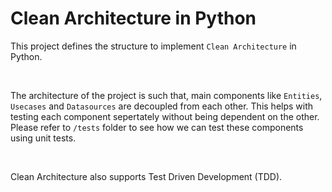 # Clean Architecture in Python

This project defines the structure to implement `Clean Architecture` in Python.<br>

<br>

The architecture of the project is such that, main components like `Entities`, `Usecases` and `Datasources` are decoupled from each other. This helps with testing each component sepertately without being dependent on the other.<br>
Please refer to `/tests` folder to see how we can test these components using unit tests.
<br>

<br>

Clean Architecture also supports Test Driven Development (TDD).
